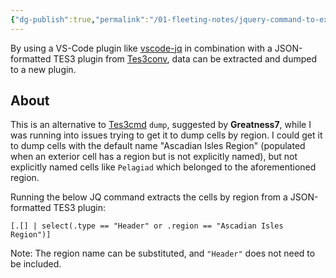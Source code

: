 ```yaml
---
{"dg-publish":true,"permalink":"/01-fleeting-notes/jquery-command-to-extract-cells-by-region/","title":"Extracting TES3 Cells by Region in JSON with JQ","metatags":{"description":"","og:image":"https://i.imgur.com/LmCg5HX.png"},"tags":["Groundcover","JSON","JQuery","Tes3conv"]}
---
```


By using a VS-Code plugin like [vscode-jq](https://marketplace.visualstudio.com/items?itemName=dandric.vscode-jq) in combination with a JSON-formatted TES3 plugin from [Tes3conv](https://github.com/Greatness7/tes3conv), data can be extracted and dumped to a new plugin.

## About

This is an alternative to [Tes3cmd]() `dump`, suggested by **Greatness7**, while I was running into issues trying to get it to dump cells by region. I could get it to dump cells with the default name "Ascadian Isles Region" (populated when an exterior cell has a region but is not explicitly named), but not explicitly named cells like `Pelagiad` which belonged to the aforementioned region.

Running the below JQ command extracts the cells by region from a JSON-formatted TES3 plugin:

```jq
[.[] | select(.type == "Header" or .region == "Ascadian Isles Region")]
```

Note: The region name can be substituted, and `"Header"` does not need to be included.